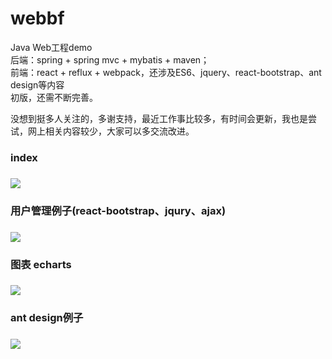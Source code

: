 # webbf</br>
Java Web工程demo</br>
后端：spring + spring mvc + mybatis + maven；</br>
前端：react + reflux + webpack，还涉及ES6、jquery、react-bootstrap、ant design等内容</br>
初版，还需不断完善。</br>

没想到挺多人关注的，多谢支持，最近工作事比较多，有时间会更新，我也是尝试，网上相关内容较少，大家可以多交流改进。

<h3>index<h3>
<img src="https://github.com/peterchenhdu/webbf/blob/master/doc/index.jpg">
<h3>用户管理例子(react-bootstrap、jqury、ajax)<h3>
<img src="https://github.com/peterchenhdu/webbf/blob/master/doc/usermgt.jpg">
<h3>图表 echarts<h3>
<img src="https://github.com/peterchenhdu/webbf/blob/master/doc/chart.jpg">
<h3>ant design例子<h3>
<img src="https://github.com/peterchenhdu/webbf/blob/master/doc/antd.jpg">

